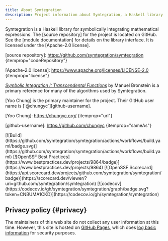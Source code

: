 ```yaml
---
title: About Symtegration
description: Project information about Symtegration, a Haskell library for symbolic integration.
---
```


<div itemscope itemtype="https://schema.org/AboutPage">
<div itemprop="about" itemscope itemtype="https://schema.org/SoftwareSourceCode">

<span itemprop="description">
<span itemprop="name">Symtegration</span> is a <span itemprop="programmingLanguage">Haskell</span> library
for symbolically integrating mathematical expressions.
</span>
The [source repository] for the project is located on GitHub.
See the [module documentation] for details on the library interface.
It is licensed under the [Apache-2.0 license].
<link href="https://symtegration.dev/" itemprop="url">

[source repository]: https://github.com/symtegration/symtegration {itemprop="codeRepository"}

[module documentation]: https://doc.symtegration.dev/symtegration/latest/Symtegration.html

[Apache-2.0 license]: https://www.apache.org/licenses/LICENSE-2.0 {itemprop="license"}

<span itemprop="citation">_[Symbolic Integration I: Transcendental Functions]_ by Manuel Bronstein</span>
is a primary reference for many of the algorithms used by Symtegration.

[Symbolic Integration I: Transcendental Functions]: https://doi.org/10.1007/b138171

<span itemprop="author" itemscope itemtype="https://schema.org/Person">
<span itemprop="name">[Yoo Chung]</span> is the primary maintainer for the project.
Their GitHub user name is [`@chungyc`][github-username].
</span>

[Yoo Chung]: https://chungyc.org/ {itemprop="url"}

[github-username]: https://github.com/chungyc {itemprop="sameAs"}

<div class="badges">
[![Build](https://github.com/symtegration/symtegration/actions/workflows/build.yaml/badge.svg)](https://github.com/symtegration/symtegration/actions/workflows/build.yaml)
[![OpenSSF Best Practices](https://www.bestpractices.dev/projects/9864/badge)](https://www.bestpractices.dev/projects/9864)
[![OpenSSF Scorecard](https://api.scorecard.dev/projects/github.com/symtegration/symtegration/badge)](https://scorecard.dev/viewer/?uri=github.com/symtegration/symtegration)
[![codecov](https://codecov.io/gh/symtegration/symtegration/graph/badge.svg?token=CNBUMA1CKD)](https://codecov.io/gh/symtegration/symtegration)
</div>

</div>
</div>

## Privacy policy {#privacy}

The maintainers of this web site do not collect any user information at this time.
However, this site is hosted on [GitHub Pages], which does [log basic information] for security purposes.

[GitHub Pages]: https://docs.github.com/en/pages
[log basic information]: https://docs.github.com/en/pages/getting-started-with-github-pages/about-github-pages#data-collection
